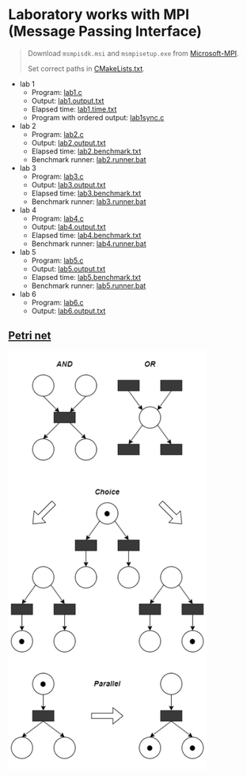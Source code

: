 # Laboratory works with MPI (Message Passing Interface)

> Download `msmpisdk.msi` and `msmpisetup.exe` from
> [Microsoft-MPI](https://github.com/microsoft/Microsoft-MPI/releases).
>
> Set correct paths in [CMakeLists.txt](CMakeLists.txt).

- lab 1
    - Program: [lab1.c](lab1.c)
    - Output: [lab1.output.txt](lab1.output.txt)
    - Elapsed time: [lab1.time.txt](lab1.time.txt)
    - Program with ordered output: [lab1sync.c](lab1sync.c)
- lab 2
    - Program: [lab2.c](lab2.c)
    - Output: [lab2.output.txt](lab2.output.txt)
    - Elapsed time: [lab2.benchmark.txt](lab2.benchmark.txt)
    - Benchmark runner: [lab2.runner.bat](lab2.runner.bat)
- lab 3
    - Program: [lab3.c](lab3.c)
    - Output: [lab3.output.txt](lab3.output.txt)
    - Elapsed time: [lab3.benchmark.txt](lab3.benchmark.txt)
    - Benchmark runner: [lab3.runner.bat](lab3.runner.bat)
- lab 4
    - Program: [lab4.c](lab4.c)
    - Output: [lab4.output.txt](lab4.output.txt)
    - Elapsed time: [lab4.benchmark.txt](lab4.benchmark.txt)
    - Benchmark runner: [lab4.runner.bat](lab4.runner.bat)
- lab 5
    - Program: [lab5.c](lab5.c)
    - Output: [lab5.output.txt](lab5.output.txt)
    - Elapsed time: [lab5.benchmark.txt](lab5.benchmark.txt)
    - Benchmark runner: [lab5.runner.bat](lab5.runner.bat)
- lab 6
    - Program: [lab6.c](lab6.c)
    - Output: [lab6.output.txt](lab6.output.txt)

## [Petri net](https://en.wikipedia.org/wiki/Petri_net)

<img src="petri-net.drawio.png" alt="Petri net" width="400px"/>
